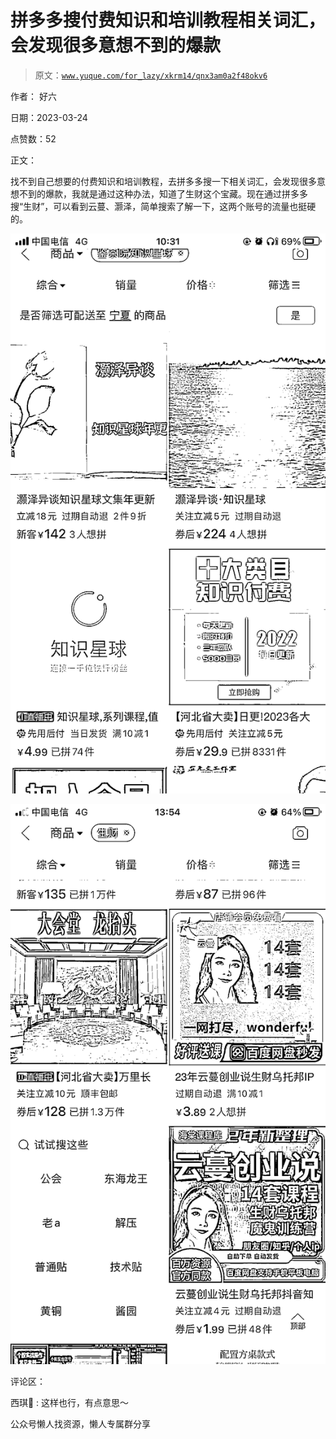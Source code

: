 # 拼多多搜付费知识和培训教程相关词汇，会发现很多意想不到的爆款

> 原文：[`www.yuque.com/for_lazy/xkrm14/qnx3am0a2f48okv6`](https://www.yuque.com/for_lazy/xkrm14/qnx3am0a2f48okv6)



作者： 好六



日期：2023-03-24



点赞数：52



正文：



找不到自己想要的付费知识和培训教程，去拼多多搜一下相关词汇，会发现很多意想不到的爆款，我就是通过这种办法，知道了生财这个宝藏。现在通过拼多多搜“生财”，可以看到云蔓、灏泽，简单搜索了解一下，这两个账号的流量也挺硬的。



![](img/3115e9596f9506936a46e4290d0c6e2f.png)  

![](img/316222236de16e5bdf33aa8b3863c69d.png)  

评论区：



西琪💫 : 这样也行，有点意思～



公众号懒人找资源，懒人专属群分享

</ne-p></ne-p>